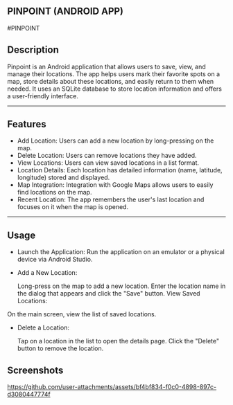 PINPOINT (ANDROID APP)
------------------------------
#PINPOINT

## Description

Pinpoint is an Android application that allows users to save, view, and manage their locations. 
The app helps users mark their favorite spots on a map, store details about these locations, and easily return to them when needed. 
It uses an SQLite database to store location information and offers a user-friendly interface.

-------------------------

## Features

- Add Location: Users can add a new location by long-pressing on the map.
- Delete Location: Users can remove locations they have added.
- View Locations: Users can view saved locations in a list format.
- Location Details: Each location has detailed information (name, latitude, longitude) stored and displayed.
- Map Integration: Integration with Google Maps allows users to easily find locations on the map.
- Recent Location: The app remembers the user's last location and focuses on it when the map is opened.
  
------------------------------------------

## Usage

- Launch the Application:
  Run the application on an emulator or a physical device via Android Studio.

- Add a New Location:

  Long-press on the map to add a new location.
  Enter the location name in the dialog that appears and click the "Save" button.
  View Saved Locations:

On the main screen, view the list of saved locations.
- Delete a Location:

  Tap on a location in the list to open the details page.
  Click the "Delete" button to remove the location.

## Screenshots
  https://github.com/user-attachments/assets/bf4bf834-f0c0-4898-897c-d3080447774f

